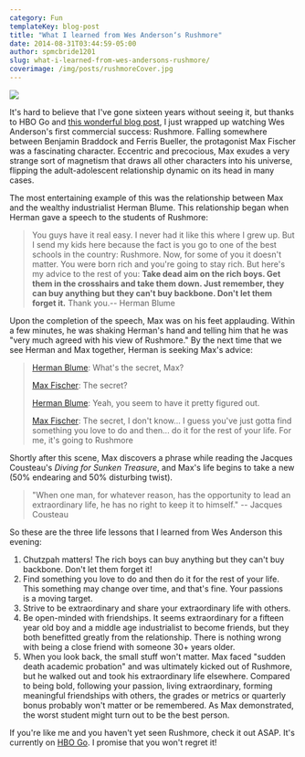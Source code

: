 ```yaml
---
category: Fun
templateKey: blog-post
title: "What I learned from Wes Anderson‘s Rushmore"
date: 2014-08-31T03:44:59-05:00 
author: spmcbride1201
slug: what-i-learned-from-wes-andersons-rushmore/
coverimage: /img/posts/rushmoreCover.jpg
---
```


![](/img/posts/rushmoreCover.jpg)

It's hard to believe that I've gone sixteen years without seeing it, but thanks to HBO Go and <a href="http://www.pastemagazine.com/blogs/lists/2014/08/the-25-best-movies-to-watch-on-hbo-go-august-2014.html" target="_blank">this wonderful blog post</a>, I just wrapped up watching Wes Anderson's first commercial success: Rushmore. Falling somewhere between Benjamin Braddock and Ferris Bueller, the protagonist Max Fischer was a fascinating character. Eccentric and precocious, Max exudes a very strange sort of magnetism that draws all other characters into his universe, flipping the adult-adolescent relationship dynamic on its head in many cases.

The most entertaining example of this was the relationship between Max and the wealthy industrialist Herman Blume. This relationship began when Herman gave a speech to the students of Rushmore:

<blockquote>You guys have it real easy. I never had it like this where I grew up. But I send my kids here because the fact is you go to one of the best schools in the country: Rushmore. Now, for some of you it doesn't matter. You were born rich and you're going to stay rich. But here's my advice to the rest of you: <strong>Take dead aim on the rich boys. Get them in the crosshairs and take them down. Just remember, they can buy anything but they can't buy backbone. Don't let them forget it.</strong> Thank you.-- Herman Blume</blockquote>
Upon the completion of the speech, Max was on his feet applauding. Within a few minutes, he was shaking Herman's hand and telling him that he was "very much agreed with his view of Rushmore." By the next time that we see Herman and Max together, Herman is seeking Max's advice:
<blockquote><a href="http://www.imdb.com/name/nm0000195/?ref_=tt_trv_qu" target="_blank">Herman Blume</a>: What's the secret, Max?

<a href="http://www.imdb.com/name/nm0005403/?ref_=tt_trv_qu" target="_blank">Max Fischer</a>: The secret?

<a href="http://www.imdb.com/name/nm0000195/?ref_=tt_trv_qu" target="_blank">Herman Blume</a>: Yeah, you seem to have it pretty figured out.

<a href="http://www.imdb.com/name/nm0005403/?ref_=tt_trv_qu" target="_blank">Max Fischer</a>: The secret, I don't know... I guess you've just gotta find something you love to do and then... do it for the rest of your life. For me, it's going to Rushmore</blockquote>
Shortly after this scene, Max discovers a phrase while reading the Jacques Cousteau's <i>Diving for Sunken Treasure</i>, and Max's life begins to take a new (50% endearing and 50% disturbing twist).

<blockquote>"When one man, for whatever reason, has the opportunity to lead an extraordinary life, he has no right to keep it to himself." -- Jacques Cousteau</blockquote>
So these are the three life lessons that I learned from Wes Anderson this evening:
<ol>
	<li>Chutzpah matters! The rich boys can buy anything but they can't buy backbone. Don't let them forget it!</li>
	<li>Find something you love to do and then do it for the rest of your life. This something may change over time, and that's fine. Your passions is a moving target.</li>
	<li>Strive to be extraordinary and share your extraordinary life with others.</li>
	<li>Be open-minded with friendships. It seems extraordinary for a fifteen year old boy and a middle age industrialist to become friends, but they both benefitted greatly from the relationship. There is nothing wrong with being a close friend with someone 30+ years older.</li>
	<li>When you look back, the small stuff won't matter. Max faced "sudden death academic probation" and was ultimately kicked out of Rushmore, but he walked out and took his extraordinary life elsewhere. Compared to being bold, following your passion, living extraordinary, forming meaningful friendships with others, the grades or metrics or quarterly bonus probably won't matter or be remembered. As Max demonstrated, the worst student might turn out to be the best person.</li>
</ol>
If you're like me and you haven't yet seen Rushmore, check it out ASAP. It's currently on <a href="http://www.hbogo.com/?camp=GoG829#movies/video&amp;assetID=GOROSTGP39812?videoMode=embeddedVideo/" target="_blank">HBO Go</a>. I promise that you won't regret it!
